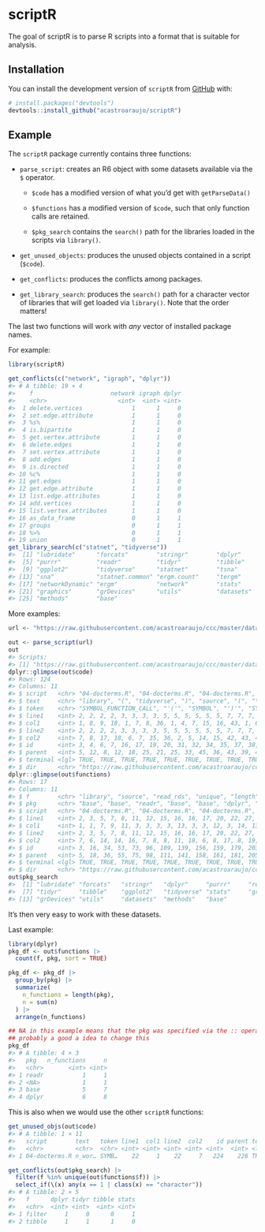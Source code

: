 
<!-- README.md is generated from README.Rmd. Please edit that file -->

# scriptR

<!-- badges: start -->
<!-- badges: end -->

The goal of scriptR is to parse R scripts into a format that is suitable
for analysis.

## Installation

You can install the development version of `scriptR` from
[GitHub](https://github.com/) with:

``` r
# install.packages("devtools")
devtools::install_github("acastroaraujo/scriptR")
```

## Example

The `scriptR` package currently contains three functions:

- `parse_script`: creates an R6 object with some datasets available via
  the `$` operator.

  - `$code` has a modified version of what you’d get with
    `getParseData()`

  - `$functions` has a modified version of `$code`, such that only
    function calls are retained.

  - `$pkg_search` contains the `search()` path for the libraries loaded
    in the scripts via `library()`.

- `get_unused_objects`: produces the unused objects contained in a
  script (`$code`).

- `get_conflicts`: produces the conflicts among packages.

- `get_library_search`: produces the `search()` path for a character
  vector of libraries that will get loaded via `library()`. Note that
  the order matters!

The last two functions will work with *any* vector of installed package
names.

For example:

``` r
library(scriptR)

get_conflicts(c("network", "igraph", "dplyr"))
#> # A tibble: 19 × 4
#>    f                      network igraph dplyr
#>    <chr>                    <int>  <int> <int>
#>  1 delete.vertices              1      1     0
#>  2 set.edge.attribute           1      1     0
#>  3 %s%                          1      1     0
#>  4 is.bipartite                 1      1     0
#>  5 get.vertex.attribute         1      1     0
#>  6 delete.edges                 1      1     0
#>  7 set.vertex.attribute         1      1     0
#>  8 add.edges                    1      1     0
#>  9 is.directed                  1      1     0
#> 10 %c%                          1      1     0
#> 11 get.edges                    1      1     0
#> 12 get.edge.attribute           1      1     0
#> 13 list.edge.attributes         1      1     0
#> 14 add.vertices                 1      1     0
#> 15 list.vertex.attributes       1      1     0
#> 16 as_data_frame                0      1     1
#> 17 groups                       0      1     1
#> 18 %>%                          0      1     1
#> 19 union                        0      1     1
get_library_search(c("statnet", "tidyverse"))
#>  [1] "lubridate"      "forcats"        "stringr"        "dplyr"         
#>  [5] "purrr"          "readr"          "tidyr"          "tibble"        
#>  [9] "ggplot2"        "tidyverse"      "statnet"        "tsna"          
#> [13] "sna"            "statnet.common" "ergm.count"     "tergm"         
#> [17] "networkDynamic" "ergm"           "network"        "stats"         
#> [21] "graphics"       "grDevices"      "utils"          "datasets"      
#> [25] "methods"        "base"
```

More examples:

``` r
url <- "https://raw.githubusercontent.com/acastroaraujo/ccc/master/data-raw/04-docterms.R"

out <- parse_script(url)
out
#> Scripts:
#> [1] "https://raw.githubusercontent.com/acastroaraujo/ccc/master/data-raw/04-docterms.R"
dplyr::glimpse(out$code)
#> Rows: 124
#> Columns: 11
#> $ script   <chr> "04-docterms.R", "04-docterms.R", "04-docterms.R", "04-docter…
#> $ text     <chr> "library", "(", "tidyverse", ")", "source", "(", "\"data-raw/…
#> $ token    <chr> "SYMBOL_FUNCTION_CALL", "'('", "SYMBOL", "')'", "SYMBOL_FUNCT…
#> $ line1    <int> 2, 2, 2, 2, 3, 3, 3, 3, 5, 5, 5, 5, 5, 5, 7, 7, 7, 7, 7, 7, 7…
#> $ col1     <int> 1, 8, 9, 18, 1, 7, 8, 36, 1, 4, 7, 15, 16, 43, 1, 6, 9, 15, 1…
#> $ line2    <int> 2, 2, 2, 2, 3, 3, 3, 3, 5, 5, 5, 5, 5, 5, 7, 7, 7, 7, 7, 7, 7…
#> $ col2     <int> 7, 8, 17, 18, 6, 7, 35, 36, 2, 5, 14, 15, 42, 43, 4, 7, 14, 1…
#> $ id       <int> 3, 4, 6, 7, 16, 17, 19, 20, 31, 32, 34, 35, 37, 38, 50, 51, 5…
#> $ parent   <int> 5, 12, 8, 12, 18, 25, 21, 25, 33, 45, 36, 43, 39, 43, 52, 67,…
#> $ terminal <lgl> TRUE, TRUE, TRUE, TRUE, TRUE, TRUE, TRUE, TRUE, TRUE, TRUE, T…
#> $ dir      <chr> "https://raw.githubusercontent.com/acastroaraujo/ccc/master/d…
dplyr::glimpse(out$functions)
#> Rows: 17
#> Columns: 11
#> $ f        <chr> "library", "source", "read_rds", "unique", "length", "count",…
#> $ pkg      <chr> "base", "base", "readr", "base", "base", "dplyr", "dplyr", "d…
#> $ script   <chr> "04-docterms.R", "04-docterms.R", "04-docterms.R", "04-docter…
#> $ line1    <int> 2, 3, 5, 7, 8, 11, 12, 15, 16, 16, 17, 20, 22, 27, 28, 29, 32
#> $ col1     <int> 1, 1, 7, 9, 11, 3, 3, 3, 3, 13, 3, 3, 12, 3, 14, 13, 10
#> $ line2    <int> 2, 3, 5, 7, 8, 11, 12, 15, 16, 16, 17, 20, 22, 27, 28, 29, 32
#> $ col2     <int> 7, 6, 14, 14, 16, 7, 8, 8, 11, 18, 6, 8, 17, 8, 19, 18, 17
#> $ id       <int> 3, 16, 34, 53, 73, 96, 109, 139, 156, 159, 179, 203, 227, 255…
#> $ parent   <int> 5, 18, 36, 55, 75, 98, 111, 141, 158, 161, 181, 205, 229, 257…
#> $ terminal <lgl> TRUE, TRUE, TRUE, TRUE, TRUE, TRUE, TRUE, TRUE, TRUE, TRUE, T…
#> $ dir      <chr> "https://raw.githubusercontent.com/acastroaraujo/ccc/master/d…
out$pkg_search
#>  [1] "lubridate" "forcats"   "stringr"   "dplyr"     "purrr"     "readr"    
#>  [7] "tidyr"     "tibble"    "ggplot2"   "tidyverse" "stats"     "graphics" 
#> [13] "grDevices" "utils"     "datasets"  "methods"   "base"
```

It’s then very easy to work with these datasets.

Last example:

``` r
library(dplyr)
pkg_df <- out$functions |>
  count(f, pkg, sort = TRUE)

pkg_df <- pkg_df |>
  group_by(pkg) |>
  summarize(
    n_functions = length(pkg),
    n = sum(n)
  ) |>
  arrange(n_functions)

## NA in this example means that the pkg was specified via the :: operator
## probably a good a idea to change this
pkg_df 
#> # A tibble: 4 × 3
#>   pkg   n_functions     n
#>   <chr>       <int> <int>
#> 1 readr           1     1
#> 2 <NA>            1     1
#> 3 base            5     7
#> 4 dplyr           6     8
```

This is also when we would use the other `scriptR` functions:

``` r
get_unused_objs(out$code)
#> # A tibble: 1 × 11
#>   script        text   token line1  col1 line2  col2    id parent terminal dir  
#>   <chr>         <chr>  <chr> <int> <int> <int> <int> <int>  <int> <lgl>    <chr>
#> 1 04-docterms.R n_wor… SYMB…    22     1    22     7   224    226 TRUE     http…

get_conflicts(out$pkg_search) |> 
  filter(f %in% unique(out$functions$f)) |> 
  select_if(\(x) any(x == 1 | class(x) == "character"))
#> # A tibble: 2 × 5
#>   f      dplyr tidyr tibble stats
#>   <chr>  <int> <int>  <int> <int>
#> 1 filter     1     0      0     1
#> 2 tibble     1     1      1     0
```

